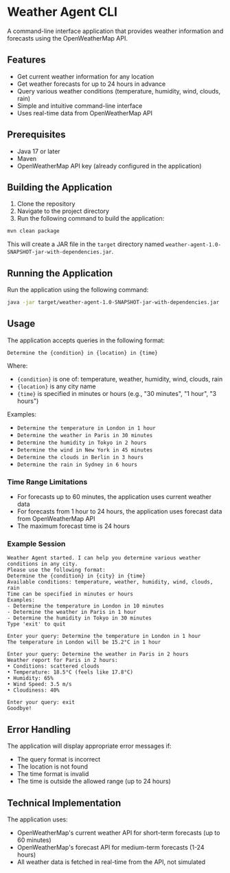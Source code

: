 # Weather Agent CLI

A command-line interface application that provides weather information and forecasts using the OpenWeatherMap API.

## Features

- Get current weather information for any location
- Get weather forecasts for up to 24 hours in advance
- Query various weather conditions (temperature, humidity, wind, clouds, rain)
- Simple and intuitive command-line interface
- Uses real-time data from OpenWeatherMap API

## Prerequisites

- Java 17 or later
- Maven
- OpenWeatherMap API key (already configured in the application)

## Building the Application

1. Clone the repository
2. Navigate to the project directory
3. Run the following command to build the application:

```bash
mvn clean package
```

This will create a JAR file in the `target` directory named `weather-agent-1.0-SNAPSHOT-jar-with-dependencies.jar`.

## Running the Application

Run the application using the following command:

```bash
java -jar target/weather-agent-1.0-SNAPSHOT-jar-with-dependencies.jar
```

## Usage

The application accepts queries in the following format:
```
Determine the {condition} in {location} in {time}
```

Where:
- `{condition}` is one of: temperature, weather, humidity, wind, clouds, rain
- `{location}` is any city name
- `{time}` is specified in minutes or hours (e.g., "30 minutes", "1 hour", "3 hours")

Examples:
- `Determine the temperature in London in 1 hour`
- `Determine the weather in Paris in 30 minutes`
- `Determine the humidity in Tokyo in 2 hours`
- `Determine the wind in New York in 45 minutes`
- `Determine the clouds in Berlin in 3 hours`
- `Determine the rain in Sydney in 6 hours`

### Time Range Limitations

- For forecasts up to 60 minutes, the application uses current weather data
- For forecasts from 1 hour to 24 hours, the application uses forecast data from OpenWeatherMap API
- The maximum forecast time is 24 hours

### Example Session

```
Weather Agent started. I can help you determine various weather conditions in any city.
Please use the following format:
Determine the {condition} in {city} in {time}
Available conditions: temperature, weather, humidity, wind, clouds, rain
Time can be specified in minutes or hours
Examples:
- Determine the temperature in London in 10 minutes
- Determine the weather in Paris in 1 hour
- Determine the humidity in Tokyo in 30 minutes
Type 'exit' to quit

Enter your query: Determine the temperature in London in 1 hour
The temperature in London will be 15.2°C in 1 hour

Enter your query: Determine the weather in Paris in 2 hours
Weather report for Paris in 2 hours:
• Conditions: scattered clouds
• Temperature: 18.5°C (feels like 17.8°C)
• Humidity: 65%
• Wind Speed: 3.5 m/s
• Cloudiness: 40%

Enter your query: exit
Goodbye!
```

## Error Handling

The application will display appropriate error messages if:
- The query format is incorrect
- The location is not found
- The time format is invalid
- The time is outside the allowed range (up to 24 hours)

## Technical Implementation

The application uses:
- OpenWeatherMap's current weather API for short-term forecasts (up to 60 minutes)
- OpenWeatherMap's forecast API for medium-term forecasts (1-24 hours)
- All weather data is fetched in real-time from the API, not simulated 